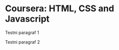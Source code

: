 <html lang="en">
    <head>
        <meta charset="UTF-8">
        <meta name="viewpoint" content=""width=device-width, initial-scale="1.0">
        <!-- <title>Coursera HTML CSS and Javascript</title> -->
    </head>
    <body>
        <h1>Coursera: HTML, CSS and Javascript</h1>
        <p>Testni paragraf 1</p>
        <p>Testni paragraf 2</p>
    </body>
</html>
